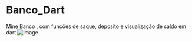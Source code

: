 # Banco_Dart
Mine Banco , com funções de saque, deposito e visualização de saldo em dart
![image](https://user-images.githubusercontent.com/112115486/233461778-7cce9fa0-60c9-4795-b9b2-e0417bb987ea.png)
